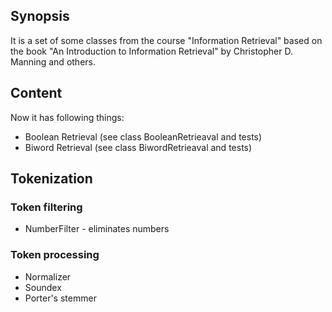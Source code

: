 ## Synopsis

It is a set of some classes from the course "Information Retrieval" based on the book "An Introduction to Information Retrieval" by Christopher D. Manning and others.

## Content
Now it has following things:
* Boolean Retrieval (see class BooleanRetrieaval and tests)
* Biword Retrieval (see class BiwordRetrieaval and tests)

## Tokenization

### Token filtering
* NumberFilter - eliminates numbers

### Token processing
* Normalizer
* Soundex
* Porter's stemmer

